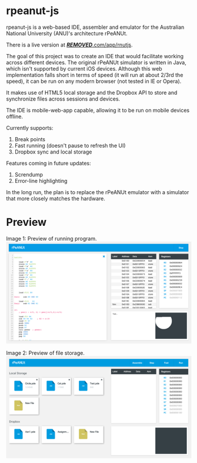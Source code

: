 # rpeanut-js
rpeanut-js is a web-based IDE, assembler and emulator for the Australian National University (ANU)'s architecture rPeANUt.

There is a live version at [***REMOVED***.com/app/rnutjs](http://***REMOVED***.com/app/rnutjs).

The goal of this project was to create an IDE that would facilitate working across different devices. The original rPeANUt simulator is written in Java, which isn't supported by current iOS devices. Although this web implementation falls short in terms of speed (it will run at about 2/3rd the speed), it can be run on any modern browser (not tested in IE or Opera).

It makes use of HTML5 local storage and the Dropbox API to store and synchronize files across sessions and devices.

The IDE is mobile-web-app capable, allowing it to be run on mobile devices offline.

Currently supports:
  1. Break points
  2. Fast running (doesn't pause to refresh the UI)
  3. Dropbox sync and local storage

Features coming in future updates:
  1. Screndump
  2. Error-line highlighting

In the long run, the plan is to replace the rPeANUt emulator with a simulator that more closely matches the hardware.

Preview
=======

Image 1: Preview of running program.
![rpeanut-js preview 1](./resources/previews/preview0.png)

Image 2: Preview of file storage.
![rpeanut-js preview 2](./resources/previews/preview1.png)
